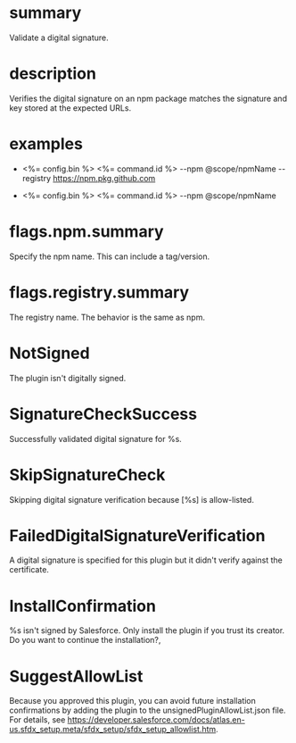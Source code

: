 # summary

Validate a digital signature.

# description

Verifies the digital signature on an npm package matches the signature and key stored at the expected URLs.

# examples

- <%= config.bin %> <%= command.id %> --npm @scope/npmName --registry https://npm.pkg.github.com

- <%= config.bin %> <%= command.id %> --npm @scope/npmName

# flags.npm.summary

Specify the npm name. This can include a tag/version.

# flags.registry.summary

The registry name. The behavior is the same as npm.

# NotSigned

The plugin isn't digitally signed.

# SignatureCheckSuccess

Successfully validated digital signature for %s.

# SkipSignatureCheck

Skipping digital signature verification because [%s] is allow-listed.

# FailedDigitalSignatureVerification

A digital signature is specified for this plugin but it didn't verify against the certificate.

# InstallConfirmation

%s isn't signed by Salesforce. Only install the plugin if you trust its creator. Do you want to continue the installation?,

# SuggestAllowList

Because you approved this plugin, you can avoid future installation confirmations by adding the plugin to the unsignedPluginAllowList.json file. For details, see https://developer.salesforce.com/docs/atlas.en-us.sfdx_setup.meta/sfdx_setup/sfdx_setup_allowlist.htm.

